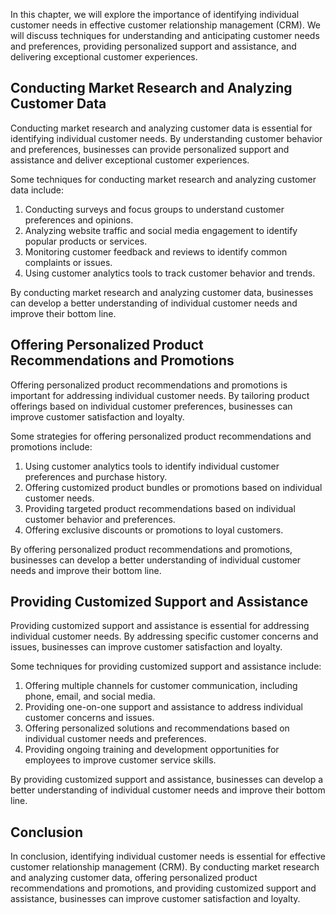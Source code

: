 
In this chapter, we will explore the importance of identifying individual customer needs in effective customer relationship management (CRM). We will discuss techniques for understanding and anticipating customer needs and preferences, providing personalized support and assistance, and delivering exceptional customer experiences.

Conducting Market Research and Analyzing Customer Data
------------------------------------------------------

Conducting market research and analyzing customer data is essential for identifying individual customer needs. By understanding customer behavior and preferences, businesses can provide personalized support and assistance and deliver exceptional customer experiences.

Some techniques for conducting market research and analyzing customer data include:

1. Conducting surveys and focus groups to understand customer preferences and opinions.
2. Analyzing website traffic and social media engagement to identify popular products or services.
3. Monitoring customer feedback and reviews to identify common complaints or issues.
4. Using customer analytics tools to track customer behavior and trends.

By conducting market research and analyzing customer data, businesses can develop a better understanding of individual customer needs and improve their bottom line.

Offering Personalized Product Recommendations and Promotions
------------------------------------------------------------

Offering personalized product recommendations and promotions is important for addressing individual customer needs. By tailoring product offerings based on individual customer preferences, businesses can improve customer satisfaction and loyalty.

Some strategies for offering personalized product recommendations and promotions include:

1. Using customer analytics tools to identify individual customer preferences and purchase history.
2. Offering customized product bundles or promotions based on individual customer needs.
3. Providing targeted product recommendations based on individual customer behavior and preferences.
4. Offering exclusive discounts or promotions to loyal customers.

By offering personalized product recommendations and promotions, businesses can develop a better understanding of individual customer needs and improve their bottom line.

Providing Customized Support and Assistance
-------------------------------------------

Providing customized support and assistance is essential for addressing individual customer needs. By addressing specific customer concerns and issues, businesses can improve customer satisfaction and loyalty.

Some techniques for providing customized support and assistance include:

1. Offering multiple channels for customer communication, including phone, email, and social media.
2. Providing one-on-one support and assistance to address individual customer concerns and issues.
3. Offering personalized solutions and recommendations based on individual customer needs and preferences.
4. Providing ongoing training and development opportunities for employees to improve customer service skills.

By providing customized support and assistance, businesses can develop a better understanding of individual customer needs and improve their bottom line.

Conclusion
----------

In conclusion, identifying individual customer needs is essential for effective customer relationship management (CRM). By conducting market research and analyzing customer data, offering personalized product recommendations and promotions, and providing customized support and assistance, businesses can improve customer satisfaction and loyalty.
